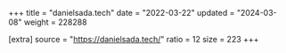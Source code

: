 +++
title = "danielsada.tech"
date = "2022-03-22"
updated = "2024-03-08"
weight = 228288

[extra]
source = "https://danielsada.tech/"
ratio = 12
size = 223
+++
